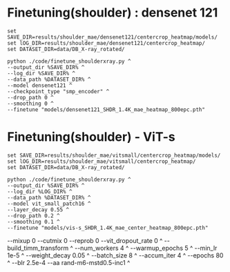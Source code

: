 # Finetuning(shoulder) : densenet 121
```
set SAVE_DIR=results/shoulder_mae/densenet121/centercrop_heatmap/models/
set lOG_DIR=results/shoulder_mae/densenet121/centercrop_heatmap/
set DATASET_DIR=data/DB_X-ray_rotated/

python ./code/finetune_shoulderxray.py ^
--output_dir %SAVE_DIR% ^
--log_dir %SAVE_DIR% ^
--data_path %DATASET_DIR% ^
--model densenet121 ^
--checkpoint_type "smp_encoder" ^
--drop_path 0 ^
--smoothing 0 ^
--finetune "models/densenet121_SHDR_1.4K_mae_heatmap_800epc.pth"
```

# Finetuning(shoulder) - ViT-s
```
set SAVE_DIR=results/shoulder_mae/vitsmall/centercrop_heatmap/models/
set lOG_DIR=results/shoulder_mae/vitsmall/centercrop_heatmap/
set DATASET_DIR=data/DB_X-ray_rotated/

python ./code/finetune_shoulderxray.py ^
--output_dir %SAVE_DIR% ^
--log_dir %LOG_DIR% ^
--data_path %DATASET_DIR% ^
--model vit_small_patch16 ^
--layer_decay 0.55 ^
--drop_path 0.2 ^
--smoothing 0.1 ^
--finetune "models/vis-s_SHDR_1.4K_mae_center_heatmap_800epc.pth"
```

--mixup 0 --cutmix 0 --reprob 0 --vit_dropout_rate 0 ^
--build_timm_transform ^
--num_workers 4 ^
--warmup_epochs 5 ^
--min_lr 1e-5 ^
--weight_decay 0.05 ^
--batch_size 8 ^
--accum_iter 4 ^
--epochs 80 ^
--blr 2.5e-4 
--aa rand-m6-mstd0.5-inc1 ^
